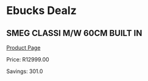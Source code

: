 
# Ebucks Dealz
## SMEG CLASSI M/W 60CM BUILT IN
[Product Page](https://www.ebucks.com/web/shop/productSelected.do?prodId=894819863&catId=704989856)

Price: R12999.00

Savings: 301.0


	